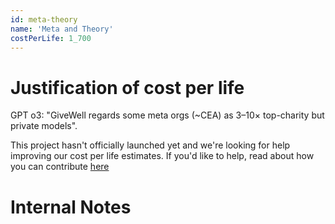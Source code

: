 ```yaml
---
id: meta-theory
name: 'Meta and Theory'
costPerLife: 1_700
---
```


# Justification of cost per life

GPT o3: "GiveWell regards some meta orgs (~CEA) as 3–10× top-charity but private models".

This project hasn't officially launched yet and we're looking for help improving our cost per life estimates.
If you'd like to help, read about how you can contribute [here](https://github.com/impactlist/impactlist/blob/master/CONTRIBUTING.md)

# Internal Notes
